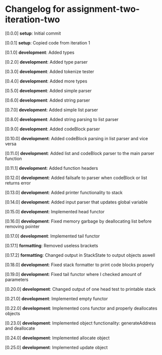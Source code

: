 # Changelog for assignment-two-iteration-two

[0.0.0] **setup**: Initial commit

[0.0.1] **setup**: Copied code from iteration 1

[0.1.0] **development**: Added types

[0.2.0] **development**: Added type parser

[0.3.0] **development**: Added tokenize tester

[0.4.0] **development**: Added more types

[0.5.0] **development**: Added simple parser

[0.6.0] **development**: Added string parser

[0.7.0] **development**: Added simple list parser

[0.8.0] **development**: Added string parsing to list parser

[0.9.0] **development**: Added codeBlock parser

[0.10.0] **development**: Added codeBlock parsing in list parser and vice versa

[0.11.0] **development**: Added list and codeBlock parser to the main parser function

[0.11.1] **development**: Added function headers

[0.12.0] **development**: Added failsafe to parser when codeBlock or list returns error

[0.13.0] **development**: Added printer functionality to stack

[0.14.0] **development**: Added input parser that updates global variable

[0.15.0] **development**: Implemented head functor

[0.16.0] **development**: Fixed memory garbage by deallocating list before removing pointer

[0.17.0] **development**: Implemented tail functor

[0.17.1] **formatting**: Removed useless brackets

[0.17.2] **formatting**: Changed output in StackState to output objects aswell

[0.18.0] **development**: Fixed stack formatter to print code blocks properly

[0.19.0] **development**: Fixed tail functor where I checked amount of parameters

[0.20.0] **development**: Changed output of one head test to printable stack

[0.21.0] **development**: Implemented empty functor

[0.22.0] **development**: Implemented cons functor and properly deallocates objects

[0.23.0] **development**: Implemented object functionality: generateAddress and deallocate

[0.24.0] **development**: Implemented allocate object

[0.25.0] **development**: Implemented update object
